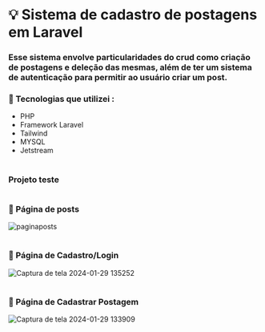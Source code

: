 # 💡 Sistema de cadastro de postagens em Laravel

### Esse sistema envolve particularidades do crud como criação de postagens e deleção das mesmas, além de ter um sistema de autenticação para permitir ao usuário criar um post.


### 🔗 Tecnologias que utilizei :

- PHP
- Framework Laravel
- Tailwind
- MYSQL
- Jetstream

#
### Projeto teste
#
### 🔗 Página de posts
![paginaposts](https://github.com/AritanaPianco/TesteSistemaDePostagem/assets/140005751/c465aabd-7f83-4996-a200-a8e8bb30d705)
#
### 🔗 Página de Cadastro/Login
![Captura de tela 2024-01-29 135252](https://github.com/AritanaPianco/TesteSistemaDePostagem/assets/140005751/90a8351c-2839-4c6c-a7fa-3f58804f2581)
#
### 🔗 Página de Cadastrar Postagem
![Captura de tela 2024-01-29 133909](https://github.com/AritanaPianco/TesteSistemaDePostagem/assets/140005751/e9564d21-4a01-4b76-a26a-0e152dada3bf)

